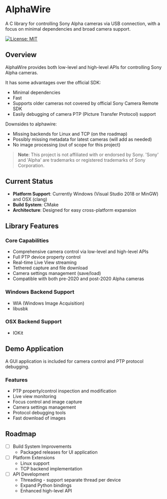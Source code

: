 # AlphaWire

A C library for controlling Sony Alpha cameras via USB connection, with a focus on minimal dependencies and broad camera support.

[![License: MIT](https://img.shields.io/badge/License-MIT-yellow.svg)](https://opensource.org/licenses/MIT)

## Overview

AlphaWire provides both low-level and high-level APIs for controlling Sony Alpha cameras.

It has some advantages over the official SDK:
- Minimal dependencies
- Fast
- Supports older cameras not covered by official Sony Camera Remote SDK
- Easily debugging of camera PTP (Picture Transfer Protocol) support

Downsides to alphawire:
- Missing backends for Linux and TCP (on the roadmap)
- Possibly missing metadata for latest cameras (will add as needed)
- No image processing (out of scope for this project)

> **Note**: This project is not affiliated with or endorsed by Sony. 'Sony' and 'Alpha' are trademarks or registered
> trademarks of Sony Corporation.

## Current Status
- **Platform Support**: Currently Windows (Visual Studio 2018 or MinGW) and OSX (clang)
- **Build System**: CMake
- **Architecture**: Designed for easy cross-platform expansion

## Library Features

### Core Capabilities
- Comprehensive camera control via low-level and high-level APIs
- Full PTP device property control
- Real-time Live View streaming
- Tethered capture and file download
- Camera settings management (save/load)
- Compatible with both pre-2020 and post-2020 Alpha cameras

### Windows Backend Support
- WIA (Windows Image Acquisition)
- libusbk

### OSX Backend Support
- IOKit

## Demo Application
A GUI application is included for camera control and PTP protocol debugging.

### Features
- PTP property/control inspection and modification
- Live view monitoring
- Focus control and image capture
- Camera settings management
- Protocol debugging tools
- Fast download of images

## Roadmap
- [ ] Build System Improvements
   - Packaged releases for UI application
- [ ] Platform Extensions
   - Linux support
   - TCP backend implementation
- [ ] API Development
   - Threading - support separate thread per device
   - Expand Python bindings
   - Enhanced high-level API
